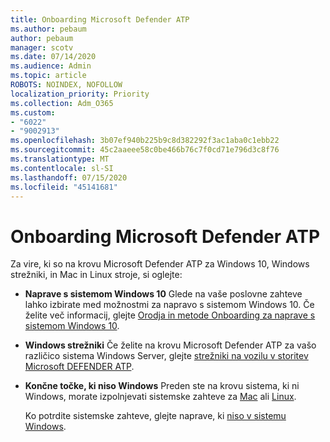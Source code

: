 ```yaml
---
title: Onboarding Microsoft Defender ATP
ms.author: pebaum
author: pebaum
manager: scotv
ms.date: 07/14/2020
ms.audience: Admin
ms.topic: article
ROBOTS: NOINDEX, NOFOLLOW
localization_priority: Priority
ms.collection: Adm_O365
ms.custom:
- "6022"
- "9002913"
ms.openlocfilehash: 3b07ef940b225b9c8d382292f3ac1aba0c1ebb22
ms.sourcegitcommit: 45c2aaeee58c0be466b76c7f0cd71e796d3c8f76
ms.translationtype: MT
ms.contentlocale: sl-SI
ms.lasthandoff: 07/15/2020
ms.locfileid: "45141681"
---
```

# <a name="onboarding-microsoft-defender-atp"></a>Onboarding Microsoft Defender ATP

Za vire, ki so na krovu Microsoft Defender ATP za Windows 10, Windows strežniki, in Mac in Linux stroje, si oglejte: 

- **Naprave s sistemom Windows 10** Glede na vaše poslovne zahteve lahko izbirate med možnostmi za napravo s sistemom Windows 10. Če želite več informacij, glejte [Orodja in metode Onboarding za naprave s sistemom Windows 10](https://docs.microsoft.com/windows/security/threat-protection/microsoft-defender-atp/configure-endpoints). 

- **Windows strežniki** Če želite na krovu Microsoft Defender ATP za vašo različico sistema Windows Server, glejte [strežniki na vozilu v storitev Microsoft DEFENDER ATP](https://docs.microsoft.com/windows/security/threat-protection/microsoft-defender-atp/configure-server-endpoints).

- **Končne točke, ki niso Windows**  Preden ste na krovu sistema, ki ni Windows, morate izpolnjevati sistemske zahteve za [Mac](https://docs.microsoft.com/windows/security/threat-protection/microsoft-defender-atp/microsoft-defender-atp-mac#system-requirements) ali [Linux](https://docs.microsoft.com/windows/security/threat-protection/microsoft-defender-atp/microsoft-defender-atp-linux#system-requirements).

    Ko potrdite sistemske zahteve, glejte naprave, ki [niso v sistemu Windows](https://docs.microsoft.com/windows/security/threat-protection/microsoft-defender-atp/configure-endpoints-non-windows#onboarding-non-windows-machines).